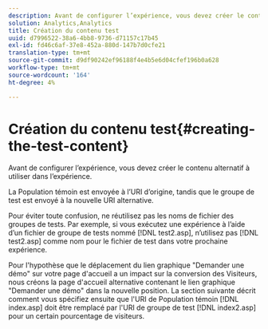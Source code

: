 ```yaml
---
description: Avant de configurer l’expérience, vous devez créer le contenu alternatif à utiliser dans l’expérience.
solution: Analytics,Analytics
title: Création du contenu test
uuid: d7996522-38a6-4bb8-9736-d71157c17b45
exl-id: fd46c6af-37e8-452a-880d-147b7d0cfe21
translation-type: tm+mt
source-git-commit: d9df90242ef96188f4e4b5e6d04cfef196b0a628
workflow-type: tm+mt
source-wordcount: '164'
ht-degree: 4%

---
```


# Création du contenu test{#creating-the-test-content}

Avant de configurer l’expérience, vous devez créer le contenu alternatif à utiliser dans l’expérience.

La Population témoin est envoyée à l’URI d’origine, tandis que le groupe de test est envoyé à la nouvelle URI alternative.

Pour éviter toute confusion, ne réutilisez pas les noms de fichier des groupes de tests. Par exemple, si vous exécutez une expérience à l’aide d’un fichier de groupe de tests nommé [!DNL test2.asp], n’utilisez pas [!DNL test2.asp] comme nom pour le fichier de test dans votre prochaine expérience.

Pour l&#39;hypothèse que le déplacement du lien graphique &quot;Demander une démo&quot; sur votre page d&#39;accueil a un impact sur la conversion des Visiteurs, nous créons la page d&#39;accueil alternative contenant le lien graphique &quot;Demander une démo&quot; dans la nouvelle position. La section suivante décrit comment vous spécifiez ensuite que l&#39;URI de Population témoin [!DNL index.asp] doit être remplacé par l&#39;URI de groupe de test [!DNL index2.asp] pour un certain pourcentage de visiteurs.
